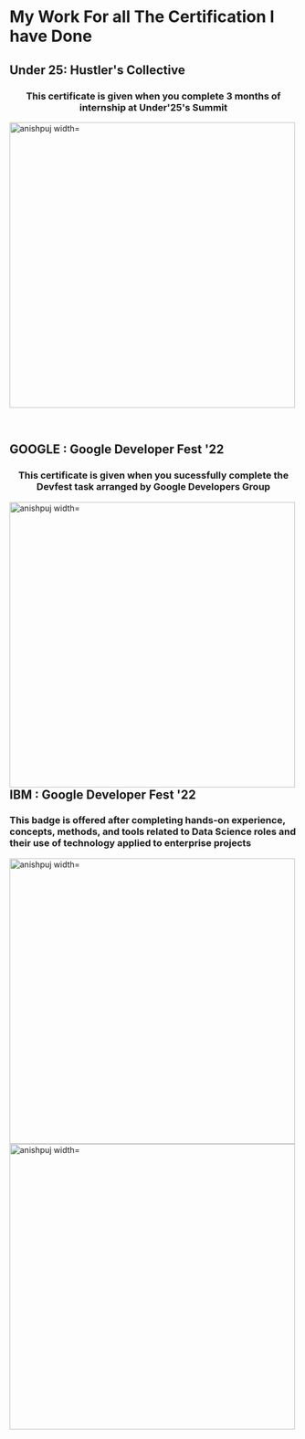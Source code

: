 # My Work For all The Certification I have Done
## Under 25: Hustler's Collective

<h3 align="center">This certificate is given when you complete 3 months of internship at Under'25's Summit </h3>
<p><img align="center" src="https://github.com/Anishpuj/Certificates/assets/98417394/00aff868-3305-4080-8f8b-3a793bd08a52" alt="anishpuj width="500" height="500"" /></p><br>

## GOOGLE : Google Developer Fest '22
<h3 align="center">This certificate is given when you sucessfully complete the Devfest task arranged by Google Developers Group </h3>
<p><img align="left" src="https://github.com/Anishpuj/Certificates/assets/98417394/cfe22e05-43b7-4939-bc92-cfe3dc591505" alt="anishpuj width="500" height="500"" /></p><br>

## IBM : Google Developer Fest '22
<h3 align="left">This badge is offered after completing hands-on experience, concepts, methods, and tools related to Data Science roles and their use of technology applied to enterprise projects </h3>
<p><img align="left" src="https://github.com/Anishpuj/Certificates/files/12840975/Getting_Started_with_Enterprise_Data_Science_Badge20231008-43-ta5h8i.pdf" alt="anishpuj width="500" height="500"" /></p><br>
<p><img align="left" src="https://github.com/Anishpuj/Certificates/assets/98417394/d818fed8-122c-4349-8e85-ffb163c3b573" alt="anishpuj width="500" height="500"" /></p><br>



